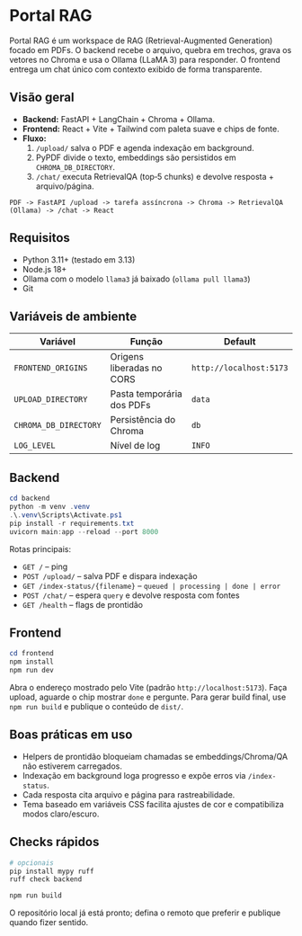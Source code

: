 ﻿# Portal RAG

Portal RAG é um workspace de RAG (Retrieval-Augmented Generation) focado em PDFs. O backend recebe o arquivo, quebra em trechos, grava os vetores no Chroma e usa o Ollama (LLaMA 3) para responder. O frontend entrega um chat único com contexto exibido de forma transparente.

## Visão geral

- **Backend:** FastAPI + LangChain + Chroma + Ollama.
- **Frontend:** React + Vite + Tailwind com paleta suave e chips de fonte.
- **Fluxo:**
  1. `/upload/` salva o PDF e agenda indexação em background.
  2. PyPDF divide o texto, embeddings são persistidos em `CHROMA_DB_DIRECTORY`.
  3. `/chat/` executa RetrievalQA (top‑5 chunks) e devolve resposta + arquivo/página.

```
PDF -> FastAPI /upload -> tarefa assíncrona -> Chroma -> RetrievalQA (Ollama) -> /chat -> React
```

## Requisitos

- Python 3.11+ (testado em 3.13)
- Node.js 18+
- Ollama com o modelo `llama3` já baixado (`ollama pull llama3`)
- Git

## Variáveis de ambiente

| Variável | Função | Default |
| --- | --- | --- |
| `FRONTEND_ORIGINS` | Origens liberadas no CORS | `http://localhost:5173` |
| `UPLOAD_DIRECTORY` | Pasta temporária dos PDFs | `data` |
| `CHROMA_DB_DIRECTORY` | Persistência do Chroma | `db` |
| `LOG_LEVEL` | Nível de log | `INFO` |

## Backend

```powershell
cd backend
python -m venv .venv
.\.venv\Scripts\Activate.ps1
pip install -r requirements.txt
uvicorn main:app --reload --port 8000
```

Rotas principais:
- `GET /` – ping
- `POST /upload/` – salva PDF e dispara indexação
- `GET /index-status/{filename}` – `queued | processing | done | error`
- `POST /chat/` – espera `query` e devolve resposta com fontes
- `GET /health` – flags de prontidão

## Frontend

```powershell
cd frontend
npm install
npm run dev
```

Abra o endereço mostrado pelo Vite (padrão `http://localhost:5173`). Faça upload, aguarde o chip mostrar `done` e pergunte. Para gerar build final, use `npm run build` e publique o conteúdo de `dist/`.

## Boas práticas em uso

- Helpers de prontidão bloqueiam chamadas se embeddings/Chroma/QA não estiverem carregados.
- Indexação em background loga progresso e expõe erros via `/index-status`.
- Cada resposta cita arquivo e página para rastreabilidade.
- Tema baseado em variáveis CSS facilita ajustes de cor e compatibiliza modos claro/escuro.

## Checks rápidos

```powershell
# opcionais
pip install mypy ruff
ruff check backend

npm run build
```

O repositório local já está pronto; defina o remoto que preferir e publique quando fizer sentido.
